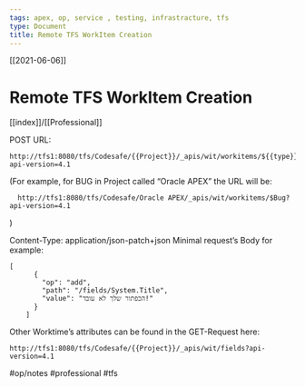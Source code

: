 ```yaml
---
tags: apex, op, service , testing, infrastracture, tfs
type: Document
title: Remote TFS WorkItem Creation
---
```

[[2021-06-06]]
# Remote TFS WorkItem Creation
[[index]]/[[Professional]]

POST URL:
``` 
http://tfs1:8080/tfs/Codesafe/{{Project}}/_apis/wit/workitems/${{type}}?api-version=4.1
``` 

(For example, for BUG in Project called “Oracle APEX” the URL will be:  
```
  http://tfs1:8080/tfs/Codesafe/Oracle APEX/_apis/wit/workitems/$Bug?api-version=4.1
```
)  

Content-Type: application/json-patch+json
Minimal request’s Body for example:    
```
[
      {
        "op": "add",
        "path": "/fields/System.Title",
        "value": "הכפתור שלך לא עובד!"
      }
    ] 
```
Other Worktime’s attributes can be found in the GET-Request here: 
```
http://tfs1:8080/tfs/Codesafe/{{Project}}/_apis/wit/fields?api-version=4.1 
```  


  #op/notes 
  #professional 
  #tfs

